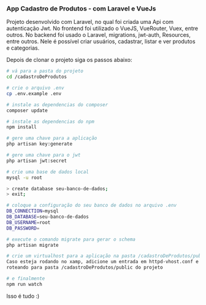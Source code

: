 ### App Cadastro de Produtos - com Laravel e VueJs 

Projeto desenvolvido com Laravel, no qual foi criada uma Api com autenticação Jwt.
No frontend foi utilizado o VueJS, VueRouter, Vuex, entre outros.
No backend foi usado o Laravel, migrations, jwt-auth, Resources, entre outros.
Nele é possível criar usuários, cadastrar, listar e ver produtos e categorias.


Depois de clonar o projeto siga os passos abaixo:

```bash
# vá para a pasta do projeto
cd /cadastroDeProdutos

# crie o arquivo .env
cp .env.example .env

# instale as dependencias do composer
composer update

# instale as dependencias do npm
npm install

# gere uma chave para a aplicação
php artisan key:generate

# gere uma chave para o jwt
php artisan jwt:secret

# crie uma base de dados local
mysql -u root

> create database seu-banco-de-dados;
> exit;

# coloque a configuração do seu banco de dados no arquivo .env
DB_CONNECTION=mysql
DB_DATABASE=seu-banco-de-dados
DB_USERNAME=root
DB_PASSWORD=

# execute o comando migrate para gerar o schema
php artisan migrate

# crie um virtualhost para a aplicação na pasta /cadastroDeProdutos/public
Caso esteja rodando no xamp, adicione um entrada em httpd-vhost.conf e no arquivo hosts,
roteando para pasta /cadastroDeProdutos/public do projeto

# e finalmente
npm run watch
```

Isso é tudo :)
